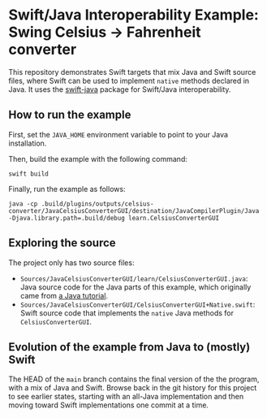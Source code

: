 # Swift/Java Interoperability Example: Swing Celsius -> Fahrenheit converter

This repository demonstrates Swift targets that mix Java and Swift
source files, where Swift can be used to implement `native` methods
declared in Java. It uses the
[swift-java](https://github.com/swiftlang/swift-java/) package for
Swift/Java interoperability.

## How to run the example

First, set the `JAVA_HOME` environment variable to point to your Java installation.

Then, build the example with the following command:

```
swift build
```

Finally, run the example as follows:

```
java -cp .build/plugins/outputs/celsius-converter/JavaCelsiusConverterGUI/destination/JavaCompilerPlugin/Java -Djava.library.path=.build/debug learn.CelsiusConverterGUI
```

## Exploring the source

The project only has two source files:
* `Sources/JavaCelsiusConverterGUI/learn/CelsiusConverterGUI.java`: Java source code for the Java parts of this example, which originally came from [a Java tutorial](https://docs.oracle.com/javase/tutorial/uiswing/learn/creatinggui.html).
* `Sources/JavaCelsiusConverterGUI/CelsiusConverterGUI+Native.swift`: Swift source code that implements the `native` Java methods for `CelsiusConverterGUI`.

## Evolution of the example from Java to (mostly) Swift

The HEAD of the `main` branch contains the final version of the the program, with a mix of Java and Swift. Browse back in the git history for this project to see earlier states, starting with an all-Java implementation and then moving toward Swift implementations one commit at a time.